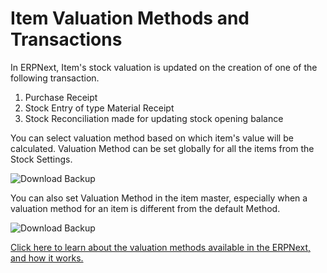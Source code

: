 <!-- add-breadcrumbs -->
# Item Valuation Methods and Transactions

In ERPNext, Item's stock valuation is updated on the creation of one of the following transaction.

1.  Purchase Receipt
2.  Stock Entry of type Material Receipt
3.  Stock Reconciliation made for updating stock opening balance

You can select valuation method based on which item's value will be calculated. Valuation Method can be set globally for all the items from the Stock Settings.

<img class="screenshot" alt="Download Backup" src="{{docs_base_url}}/v13/assets/img/articles/item-valuation-1.png">

You can also set Valuation Method in the item master, especially when a valuation method for an item is different from the default Method.

<img class="screenshot" alt="Download Backup" src="{{docs_base_url}}/v13/assets/img/articles/item-valuation-2.png">

[Click here to learn about the valuation methods available in the ERPNext, and how it works.](https://frappe.io/blog/erpnext-features/inventory-valuation-method-fifo-vs-moving-average)
